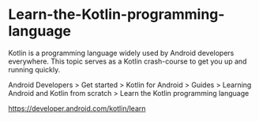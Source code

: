 # Learn-the-Kotlin-programming-language

Kotlin is a programming language widely used by Android developers everywhere. This topic serves as a Kotlin crash-course to get you up and running quickly.

Android Developers > Get started > Kotlin for Android > Guides > Learning Android and Kotlin from scratch > Learn the Kotlin programming language

https://developer.android.com/kotlin/learn
